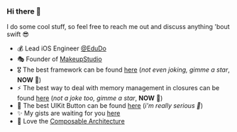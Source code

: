 ### Hi there 👋

I do some cool stuff, so feel free to reach me out and discuss anything 'bout swift 😎

- 💰 Lead iOS Engineer [@EduDo](https://twitter.com/edudo_dev)
- 🎭 Founder of [MakeupStudio](https://github.com/makeupstudio)
- 🎖 The best framework can be found [here](https://github.com/makeupstudio/swift-declarative-configuration) (_not even joking, gimme a star_, __NOW__ 👺)
- ⚡️ The best way to deal with memory management in closures can be found [here](https://github.com/makeupstudio/swift-declarative-configuration) (_not a joke too, gimme a star_, __NOW__ 👺)
- 🥇 The best UIKit Button can be found [here](https://gist.github.com/maximkrouk/35c0ec0baf4d4e797786f60c49a2554e) (_i'm really serious 🗿_)
- ✨ My gists are waiting for you [here](https://github.com/maximkrouk/.gist) 
- 💛 Love the [Composable Architecture](https://github.com/pointfreeco/swift-composable-architecture)
